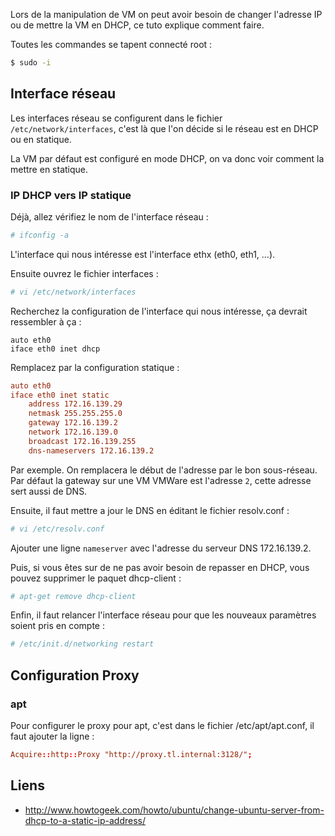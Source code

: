 Lors de la manipulation de VM on peut avoir besoin de changer l'adresse IP ou de 
mettre la VM en DHCP, ce tuto explique comment faire.

Toutes les commandes se tapent connecté root :

~~~ bash
$ sudo -i
~~~

## Interface réseau
Les interfaces réseau se configurent dans le fichier `/etc/network/interfaces`, 
c'est là que l'on décide si le réseau est en DHCP ou en statique.

La VM par défaut est configuré en mode DHCP, on va donc voir comment la mettre en statique.

### IP DHCP vers IP statique
Déjà, allez vérifiez le nom de l'interface réseau :

~~~ bash
# ifconfig -a
~~~

L'interface qui nous intéresse est l'interface ethx (eth0, eth1, ...).

Ensuite ouvrez le fichier interfaces :

~~~ bash
# vi /etc/network/interfaces
~~~

Recherchez la configuration de l'interface qui nous intéresse, ça devrait ressembler à ça :

~~~
auto eth0
iface eth0 inet dhcp
~~~

Remplacez par la configuration statique :

~~~ conf
auto eth0
iface eth0 inet static
    address 172.16.139.29
    netmask 255.255.255.0
    gateway 172.16.139.2
    network 172.16.139.0
    broadcast 172.16.139.255
    dns-nameservers 172.16.139.2
~~~

Par exemple. On remplacera le début de l'adresse par le bon sous-réseau. Par défaut la gateway sur une VM VMWare est l'adresse `2`, cette adresse sert aussi de DNS.

Ensuite, il faut mettre a jour le DNS en éditant le fichier resolv.conf :

~~~ bash
# vi /etc/resolv.conf
~~~

Ajouter une ligne `nameserver` avec l'adresse du serveur DNS 172.16.139.2.

Puis, si vous êtes sur de ne pas avoir besoin de repasser en DHCP, vous pouvez supprimer le paquet dhcp-client :

~~~ bash
# apt-get remove dhcp-client
~~~

Enfin, il faut relancer l'interface réseau pour que les nouveaux paramètres soient pris en compte :

~~~ bash
# /etc/init.d/networking restart
~~~

## Configuration Proxy
### apt
Pour configurer le proxy pour apt, c'est dans le fichier /etc/apt/apt.conf, il faut ajouter la ligne :

~~~ conf
Acquire::http::Proxy "http://proxy.tl.internal:3128/";
~~~

## Liens
  * http://www.howtogeek.com/howto/ubuntu/change-ubuntu-server-from-dhcp-to-a-static-ip-address/
  
<!-- --- tags: linux, vmware, network -->
